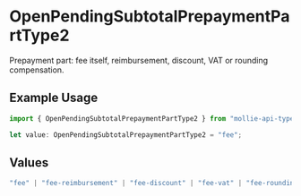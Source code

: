 # OpenPendingSubtotalPrepaymentPartType2

Prepayment part: fee itself, reimbursement, discount, VAT or rounding compensation.

## Example Usage

```typescript
import { OpenPendingSubtotalPrepaymentPartType2 } from "mollie-api-typescript/models/operations";

let value: OpenPendingSubtotalPrepaymentPartType2 = "fee";
```

## Values

```typescript
"fee" | "fee-reimbursement" | "fee-discount" | "fee-vat" | "fee-rounding-compensation"
```